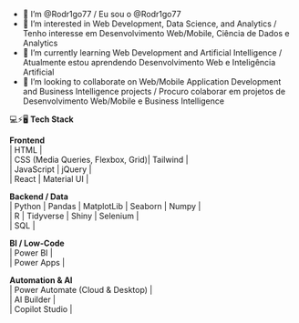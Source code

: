 - 👤 I’m @Rodr1go77 / Eu sou o @Rodr1go77
- 👀 I’m interested in Web Development, Data Science, and Analytics / Tenho interesse em Desenvolvimento Web/Mobile, Ciência de Dados e Analytics
- 🌱 I’m currently learning Web Development and Artificial Intelligence / Atualmente estou aprendendo Desenvolvimento Web e Inteligência Artificial
- 💞️ I’m looking to collaborate on Web/Mobile Application Development and Business Intelligence projects / Procuro colaborar em projetos de Desenvolvimento Web/Mobile e Business Intelligence

💻⚡🖥️ **Tech Stack**    

**Frontend**  
| HTML |  
| CSS (Media Queries, Flexbox, Grid)| Tailwind |   
| JavaScript | jQuery |  
| React | Material UI |

**Backend / Data**  
| Python | Pandas | MatplotLib | Seaborn | Numpy |    
| R | Tidyverse | Shiny | Selenium |   
| SQL |

**BI / Low-Code**  
| Power BI |  
| Power Apps |

**Automation & AI**  
| Power Automate (Cloud & Desktop) |  
| AI Builder |   
| Copilot Studio |

<!---
Rodr1go77/Rodr1go77 is a ✨ special ✨ repository because its `README.md` (this file) appears on your GitHub profile.
You can click the Preview link to take a look at your changes.
--->
